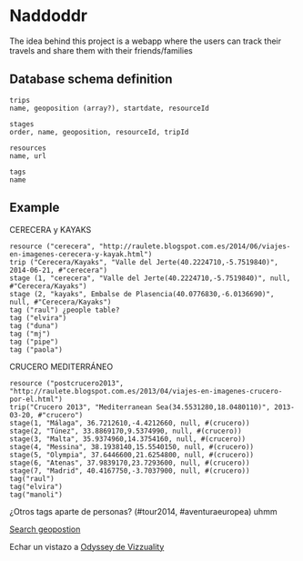Naddoddr
========

The idea behind this project is a webapp where the users can track their travels and share them with their friends/families

Database schema definition
--------------------------
```
trips
name, geoposition (array?), startdate, resourceId

stages
order, name, geoposition, resourceId, tripId

resources
name, url

tags
name
```

Example
-------
CERECERA y KAYAKS
```
resource ("cerecera", "http://raulete.blogspot.com.es/2014/06/viajes-en-imagenes-cerecera-y-kayak.html")
trip ("Cerecera/Kayaks", "Valle del Jerte(40.2224710,-5.7519840)", 2014-06-21, #"cerecera")
stage (1, "cerecera", "Valle del Jerte(40.2224710,-5.7519840)", null, #"Cerecera/Kayaks")
stage (2, "kayaks", Embalse de Plasencia(40.0776830,-6.0136690)", null, #"Cerecera/Kayaks")
tag ("raul") ¿people table?
tag ("elvira")
tag ("duna")
tag ("mj")
tag ("pipe")
tag ("paola")
```


CRUCERO MEDITERRÁNEO
```
resource ("postcrucero2013", "http://raulete.blogspot.com.es/2013/04/viajes-en-imagenes-crucero-por-el.html")
trip("Crucero 2013", "Mediterranean Sea(34.5531280,18.0480110)", 2013-03-20, #"crucero")
stage(1, "Málaga", 36.7212610,-4.4212660, null, #(crucero))
stage(2, "Túnez", 33.8869170,9.5374990, null, #(crucero))
stage(3, "Malta", 35.9374960,14.3754160, null, #(crucero))
stage(4, "Messina", 38.1938140,15.5540150, null, #(crucero))
stage(5, "Olympia", 37.6446600,21.6254800, null, #(crucero))
stage(6, "Atenas", 37.9839170,23.7293600, null, #(crucero))
stage(7, "Madrid", 40.4167750,-3.7037900, null, #(crucero))
tag("raul")
tag("elvira")
tag("manoli")
```

¿Otros tags aparte de personas? (#tour2014, #aventuraeuropea) uhmm


[Search geopostion](http://es.mygeoposition.com/)


Echar un vistazo a [Odyssey de Vizzuality](https://github.com/raultm/odyssey.js)
